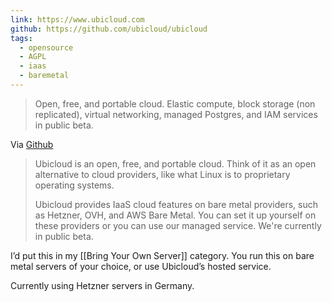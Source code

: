 ```yaml
---
link: https://www.ubicloud.com
github: https://github.com/ubicloud/ubicloud
tags:
  - opensource
  - AGPL
  - iaas
  - baremetal
---
```

> Open, free, and portable cloud. Elastic compute, block storage (non replicated), virtual networking, managed Postgres, and IAM services in public beta.

Via [Github](https://github.com/ubicloud/ubicloud)

> Ubicloud is an open, free, and portable cloud. Think of it as an open alternative to cloud providers, like what Linux is to proprietary operating systems.
> 
> Ubicloud provides IaaS cloud features on bare metal providers, such as Hetzner, OVH, and AWS Bare Metal. You can set it up yourself on these providers or you can use our managed service. We're currently in public beta.

I’d put this in my [[Bring Your Own Server]] category. You run this on bare metal servers of your choice, or use Ubicloud’s hosted service. 

Currently using Hetzner servers in Germany. 